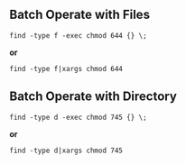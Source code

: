 ## Batch Operate with Files

`find -type f -exec chmod 644 {} \;  `

**or**

`find -type f|xargs chmod 644  `

## Batch Operate with Directory

`find -type d -exec chmod 745 {} \;  `

**or**

`find -type d|xargs chmod 745  `
